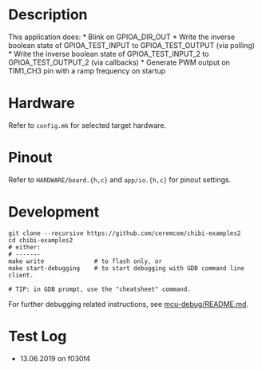 # Description 

This application does:
    * Blink on GPIOA_DIR_OUT
    * Write the inverse boolean state of GPIOA_TEST_INPUT to GPIOA_TEST_OUTPUT (via polling)
    * Write the inverse boolean state of GPIOA_TEST_INPUT_2 to GPIOA_TEST_OUTPUT_2 (via callbacks)
    * Generate PWM output on TIM1_CH3 pin with a ramp frequency on startup


# Hardware

Refer to `config.mk` for selected target hardware.


# Pinout

Refer to `HARDWARE/board.{h,c}` and `app/io.{h,c}` for pinout settings.


# Development

```
git clone --recursive https://github.com/ceremcem/chibi-examples2
cd chibi-examples2
# either:
# -------
make write              # to flash only, or
make start-debugging    # to start debugging with GDB command line client.

# TIP: in GDB prompt, use the "cheatsheet" command.
```

For further debugging related instructions, see [mcu-debug/README.md](https://github.com/aktos-io/mcu-debug).


# Test Log

* 13.06.2019 on f030f4